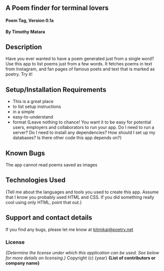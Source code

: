 ## A Poem finder for terminal lovers
#### Poem Tag, Version 0.1a
#### By **Timothy Matara**
## Description
Have you ever wanted to have a poem generated just from a single word? Use this app to list poems just from a few words. It fetches poems in text from Instagram, and fan pages of famous poets and text that is marked as poetry. Try it!
## Setup/Installation Requirements
* This is a great place
* to list setup instructions
* in a simple
* easy-to-understand
* format
{Leave nothing to chance! You want it to be easy for potential users, employers and collaborators to run your app. Do I need to run a server? Do I need to install any dependencies? How should I set up my databases? Is there other code this app depends on?}
## Known Bugs
The app cannot read poems saved as images
## Technologies Used
{Tell me about the languages and tools you used to create this app. Assume that I know you probably used HTML and CSS. If you did something really cool using only HTML, point that out.}
## Support and contact details
If you find any bugs, please let me know at kitmikai@poetry.net
### License
*{Determine the license under which this application can be used.  See below for more details on licensing.}*
Copyright (c) {year} **{List of contributors or company name}**